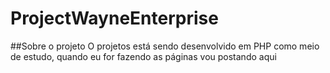 # ProjectWayneEnterprise

##Sobre o projeto
O projetos está sendo desenvolvido em PHP como meio de estudo, quando eu for fazendo as páginas vou postando aqui
